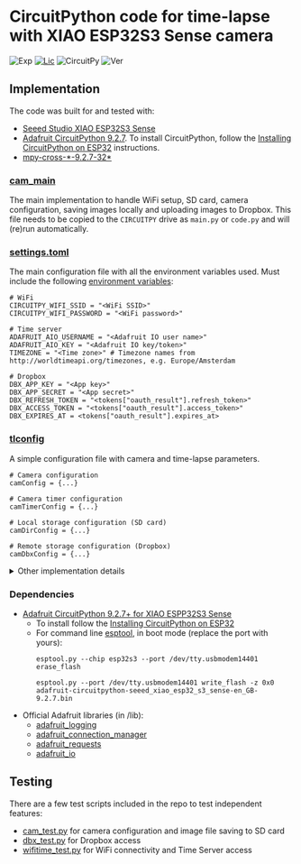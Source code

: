 # CircuitPython code for time-lapse with XIAO ESP32S3 Sense camera

![Exp](https://img.shields.io/badge/Dev-Experimental-orange.svg)
[![Lic](https://img.shields.io/badge/License-MIT-green)](https://mit-license.org)
![CircuitPy](https://img.shields.io/badge/CircuitPython-9.2.7+-green)
![Ver](https://img.shields.io/badge/Version-1.0-blue)


## Implementation

The code was built for and tested with:
* [Seeed Studio XIAO ESP32S3 Sense](https://wiki.seeedstudio.com/xiao_esp32s3_getting_started/)
* [Adafruit CircuitPython 9.2.7](https://circuitpython.org/board/seeed_xiao_esp32s3_sense/). To install CircuitPython, follow the [Installing CircuitPython on ESP32](https://learn.adafruit.com/circuitpython-with-esp32-quick-start/installing-circuitpython) instructions.
* [mpy-cross-\*-9.2.7-32\*](https://adafruit-circuit-python.s3.amazonaws.com/index.html?prefix=bin/mpy-cross/)

### [cam_main](./cam_main.py)

The main implementation to handle WiFi setup, SD card, camera configuration, saving images locally and uploading images to Dropbox. 
This file needs to be copied to the `CIRCUITPY` drive as `main.py` or `code.py` and will (re)run automatically.

### [settings.toml](./settings.toml)

The main configuration file with all the environment variables used.
Must include the following [environment variables](https://docs.circuitpython.org/en/latest/docs/environment.html):
```
# WiFi
CIRCUITPY_WIFI_SSID = "<WiFi SSID>"
CIRCUITPY_WIFI_PASSWORD = "<WiFi password>"

# Time server
ADAFRUIT_AIO_USERNAME = "<Adafruit IO user name>"
ADAFRUIT_AIO_KEY = "<Adafruit IO key/token>"
TIMEZONE = "<Time zone>" # Timezone names from http://worldtimeapi.org/timezones, e.g. Europe/Amsterdam

# Dropbox
DBX_APP_KEY = "<App key>"
DBX_APP_SECRET = "<App secret>"
DBX_REFRESH_TOKEN = "<tokens["oauth_result"].refresh_token>"
DBX_ACCESS_TOKEN = "<tokens["oauth_result"].access_token>"
DBX_EXPIRES_AT = <tokens["oauth_result"].expires_at>
```

### [tlconfig](./tlconfig.py)

A simple configuration file with camera and time-lapse parameters. 

```
# Camera configuration
camConfig = {...}

# Camera timer configuration
camTimerConfig = {...}

# Local storage configuration (SD card)
camDirConfig = {...}

# Remote storage configuration (Dropbox)
camDbxConfig = {...}
```

<details>
<summary>
Other implementation details
</summary>

### [loghandlers](./loghandlers.py)

A set of logging handlers used in the [cam_main](./cam_main.py).

### [local_time](./local_time.py)

This is a simple API implemenation to get the local time from an internet time server and set the RTC time of the board. 

The primary time server used is the [Adafruit IO time server](https://io.adafruit.com/istvank/services/time).
The simplest are the `/time` requests, which can be used without authenticating.
To use the `/integration` requests you need an Adafruit IO account and IO key. The Adafruit IO username and key need to be inserted in the `settings.toml` file, as the values for ADAFRUIT_AIO_USERNAME and ADAFRUIT_AIO_KEY variables, respectively, [see below](#settingstoml-the-configuration-file-with-all-the-environment-variables-used).

Another time server which ca be used is the [TimeAPI](https://www.timeapi.io/), which does not require authentication either.

### [fakertc](./fakertc.py)

A simple RTC shim, which allows running some parts of the code in a CPython environment (development machine).

### [dropbox_cpy](./dropbox_cpy.py)

This is a minimal CircuiPython implementation of the wire protocol for making requests to the Dropbox API V2 server.
It is based on the official Dropbox [API V2 SDK for Python](https://github.com/dropbox/dropbox-sdk-python/tree/main), Release 95, v12.0.2, June 2024.
Several of the original parameters and functionalities have been removed.
Error handling is simplified and only the most common errors are handled.
The code is not intended to be a full implementation of the Dropbox API.

In order to use the Dropbox API implemented here, you need to have a Dropbox account and set up an App in your [Dropbox App Console](https://www.dropbox.com/developers/reference/getting-started). 
Then follow the [OAuth flow](https://github.com/dropbox/dropbox-sdk-python/blob/main/example/oauth/commandline-oauth-scopes.py), which can be run on a development machine (not the XIAO board), to obtain the _access_token_ and _refresh_token_ tokens and the _expires_at_ value. 
These need to be inserted in the `settings.toml` file, as the values for the corresponding DBX_* variables.
Don't forget to set also all the other DBX_* variables, [see below](#settingstoml-the-configuration-file-with-all-the-environment-variables-used).

The [dropbox_cpy.py](./dropbox_cpy.py) can be [compiled to mpy format](https://learn.adafruit.com/welcome-to-circuitpython/frequently-asked-questions#faq-3105290) to save space.

</details>

### Dependencies

* [Adafruit CircuitPython 9.2.7+ for XIAO ESPP32S3 Sense](https://circuitpython.org/board/seeed_xiao_esp32s3_sense/)
  - To install follow the [Installing CircuitPython on ESP32](https://learn.adafruit.com/circuitpython-with-esp32-quick-start/installing-circuitpython) 
  - For command line [esptool](https://docs.espressif.com/projects/esptool/en/latest/esp32/index.html#quick-start), in boot mode (replace the port with yours):
    ```
    esptool.py --chip esp32s3 --port /dev/tty.usbmodem14401 erase_flash

    esptool.py --port /dev/tty.usbmodem14401 write_flash -z 0x0 adafruit-circuitpython-seeed_xiao_esp32_s3_sense-en_GB-9.2.7.bin
    ```
* Official Adafruit libraries (in /lib):
  - [adafruit_logging](https://docs.circuitpython.org/projects/logging/en/latest/api.html)
  - [adafruit_connection_manager](https://docs.circuitpython.org/projects/connectionmanager/en/latest/api.html)
  - [adafruit_requests](https://docs.circuitpython.org/projects/requests/en/latest/api.html)
  - [adafruit_io](https://docs.circuitpython.org/projects/adafruitio/en/latest/index.html)


## Testing

There are a few test scripts included in the repo to test independent features: 
  * [cam_test.py](./cam_test.py) for camera configuration and image file saving to SD card
  * [dbx_test.py](./dbx_test.py) for Dropbox access
  * [wifitime_test.py](./wifitime_test.py) for WiFi connectivity and Time Server access

